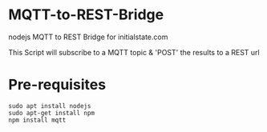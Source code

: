 # MQTT-to-REST-Bridge
nodejs MQTT to REST Bridge for initialstate.com

This Script will subscribe to a MQTT topic & 'POST' the results to a REST url


# Pre-requisites
```
sudo apt install nodejs
sudo apt-get install npm
npm install mqtt
```
